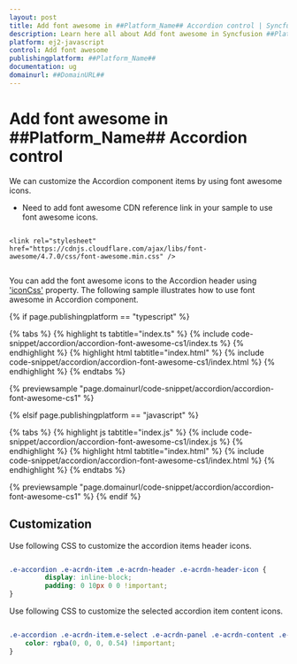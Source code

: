```yaml
---
layout: post
title: Add font awesome in ##Platform_Name## Accordion control | Syncfusion
description: Learn here all about Add font awesome in Syncfusion ##Platform_Name## Accordion control of Syncfusion Essential JS 2 and more.
platform: ej2-javascript
control: Add font awesome 
publishingplatform: ##Platform_Name##
documentation: ug
domainurl: ##DomainURL##
---
```


# Add font awesome in ##Platform_Name## Accordion control

We can customize the Accordion component items by using font awesome icons.

* Need to add font awesome CDN reference link in your sample to use font awesome icons.

```

<link rel="stylesheet" href="https://cdnjs.cloudflare.com/ajax/libs/font-awesome/4.7.0/css/font-awesome.min.css" />
  
```

You can add the font awesome icons to the Accordion header using ['iconCss'](../../api/accordion/accordionItem#iconcss) property. The following sample illustrates how to use font awesome in Accordion component.

{% if page.publishingplatform == "typescript" %}

 {% tabs %}
{% highlight ts tabtitle="index.ts" %}
{% include code-snippet/accordion/accordion-font-awesome-cs1/index.ts %}
{% endhighlight %}
{% highlight html tabtitle="index.html" %}
{% include code-snippet/accordion/accordion-font-awesome-cs1/index.html %}
{% endhighlight %}
{% endtabs %}
        
{% previewsample "page.domainurl/code-snippet/accordion/accordion-font-awesome-cs1" %}

{% elsif page.publishingplatform == "javascript" %}

{% tabs %}
{% highlight js tabtitle="index.js" %}
{% include code-snippet/accordion/accordion-font-awesome-cs1/index.js %}
{% endhighlight %}
{% highlight html tabtitle="index.html" %}
{% include code-snippet/accordion/accordion-font-awesome-cs1/index.html %}
{% endhighlight %}
{% endtabs %}

{% previewsample "page.domainurl/code-snippet/accordion/accordion-font-awesome-cs1" %}
{% endif %}

## Customization

Use following CSS to customize the accordion items header icons.

```css

.e-accordion .e-acrdn-item .e-acrdn-header .e-acrdn-header-icon {
         display: inline-block;
         padding: 0 10px 0 0 !important;
}

```

Use following CSS to customize the selected accordion item content icons.

```css

.e-accordion .e-acrdn-item.e-select .e-acrdn-panel .e-acrdn-content .e-content-icon {
    color: rgba(0, 0, 0, 0.54) !important;
}

```
